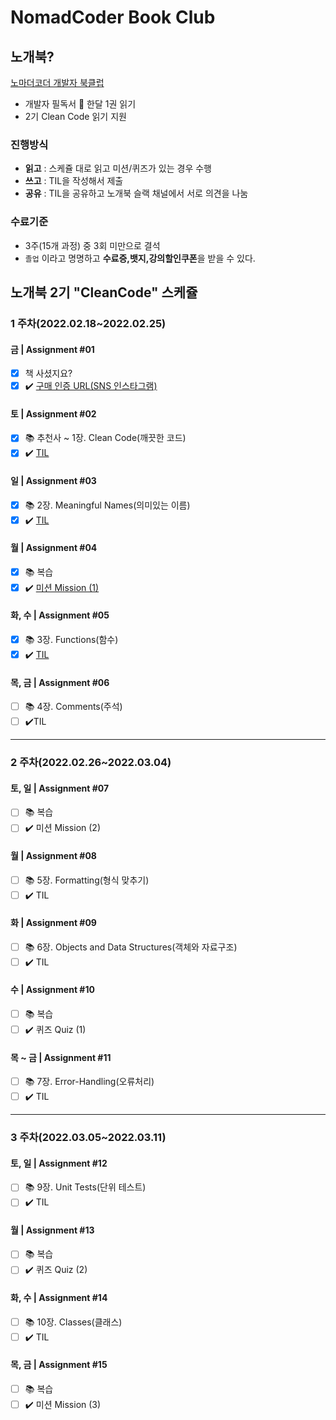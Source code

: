 # NomadCoder Book Club

## 노개북?

[노마더코더 개발자 북클럽](http://nomadcoders.co/c/clean-code/lobby)
 - 개발자 필독서 :blue_book: 한달 1권 읽기
 - 2기 Clean Code 읽기 지원 

### 진행방식
 - **읽고** : 스케쥴 대로 읽고 미션/퀴즈가 있는 경우 수행
 - **쓰고** : TIL을 작성해서 제출
 - **공유** : TIL을 공유하고 노개북 슬랙 채널에서 서로 의견을 나눔

### 수료기준
 - 3주(15개 과정) 중 3회 미만으로 결석
 - ```졸업``` 이라고 명명하고 **수료증,뱃지,강의할인쿠폰**을 받을 수 있다.


## 노개북 2기 "CleanCode" 스케쥴

### **1 주차(2022.02.18~2022.02.25)**
#### **금 | Assignment #01**
- [X]    책 사셨지요?
- [X]  :heavy_check_mark: [구매 인증 URL(SNS 인스타그램)](https://www.instagram.com/p/CaGK2AOBby0WTLGrMyvF0LC7jYRQic_d3mL-7Q0/?utm_medium=copy_link)
#### **토 | Assignment #02**
- [X]  :books:  추천사 ~ 1장. Clean Code(깨끗한 코드)
- [X]  :heavy_check_mark: [TIL](/TIL/20220219_02_Chapter1_CleanCode.md)
#### **일 | Assignment #03**
- [X]  :books:  2장. Meaningful Names(의미있는 이름)
- [X]  :heavy_check_mark: [TIL](TIL/20220220_03_Chapter2_MeaningfulNames.md)
#### **월 | Assignment #04**
- [X]  :books:  복습
- [X]  :heavy_check_mark: [미션 Mission (1)](/TIL/20220221_04_Mission1_ChoiceOtherTILs.md)
#### **화, 수 | Assignment #05**
- [X]  :books:  3장. Functions(함수)
- [X]  :heavy_check_mark: [TIL](TIL/20220223_05_Chapter3_Functions.md)
#### **목, 금 | Assignment #06**
- [ ]  :books:  4장. Comments(주석)
- [ ]  :heavy_check_mark:TIL
----------
### **2 주차(2022.02.26~2022.03.04)**
#### **토, 일 | Assignment #07**
- [ ]  :books:  복습
- [ ]  :heavy_check_mark: 미션 Mission (2)
#### **월 | Assignment #08**
- [ ]  :books: 5장. Formatting(형식 맞추기)
- [ ]  :heavy_check_mark: TIL
#### **화 | Assignment #09**
- [ ]  :books:  6장. Objects and Data Structures(객체와 자료구조)
- [ ]  :heavy_check_mark: TIL
#### **수 | Assignment #10**
- [ ]  :books:  복습
- [ ]  :heavy_check_mark: 퀴즈 Quiz (1)
#### **목 ~ 금 | Assignment #11**
- [ ]  :books:  7장. Error-Handling(오류처리)
- [ ]  :heavy_check_mark: TIL
----------
### **3 주차(2022.03.05~2022.03.11)**
#### **토, 일 | Assignment #12**
- [ ]  :books:  9장. Unit Tests(단위 테스트)
- [ ]  :heavy_check_mark: TIL
#### **월 | Assignment #13**
- [ ]  :books:  복습
- [ ]  :heavy_check_mark: 퀴즈 Quiz (2)
#### **화, 수 | Assignment #14**
- [ ]  :books:  10장. Classes(클래스)
- [ ]  :heavy_check_mark: TIL
#### **목, 금 | Assignment #15**
- [ ]  :books: 복습
- [ ]  :heavy_check_mark: 미션 Mission (3)
